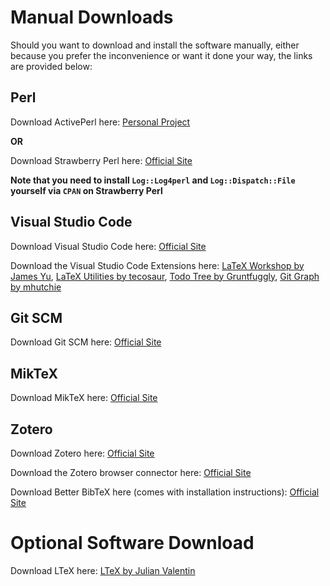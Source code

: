 # Manual Downloads
Should you want to download and install the software manually, either because you prefer the inconvenience or want it done your way, the links are provided below:

## Perl
Download ActivePerl here: [Personal Project](https://platform.activestate.com/MasterToast10/ActivePerl-5.28-for-str-templates)

**OR**

Download Strawberry Perl here: [Official Site](http://strawberryperl.com/)

**Note that you need to install `Log::Log4perl` and `Log::Dispatch::File` yourself via `CPAN` on Strawberry Perl**

## Visual Studio Code
Download Visual Studio Code here: [Official Site](https://code.visualstudio.com/)

Download the Visual Studio Code Extensions here: [LaTeX Workshop by James Yu](https://marketplace.visualstudio.com/items?itemName=James-Yu.latex-workshop), [LaTeX Utilities by tecosaur](https://marketplace.visualstudio.com/items?itemName=tecosaur.latex-utilities), [Todo Tree by Gruntfuggly](https://marketplace.visualstudio.com/items?itemName=Gruntfuggly.todo-tree), [Git Graph by mhutchie](https://marketplace.visualstudio.com/items?itemName=mhutchie.git-graph)

## Git SCM
Download Git SCM here: [Official Site](https://git-scm.com/)

## MikTeX
Download MikTeX here: [Official Site](https://miktex.org/)

## Zotero
Download Zotero here: [Official Site](https://www.zotero.org/)

Download the Zotero browser connector here: [Official Site](https://www.zotero.org/download/connectors)

Download Better BibTeX here (comes with installation instructions): [Official Site](https://retorque.re/zotero-better-bibtex/)

# Optional Software Download
Download LTeX here: [LTeX by Julian Valentin](https://marketplace.visualstudio.com/items?itemName=valentjn.vscode-ltex)